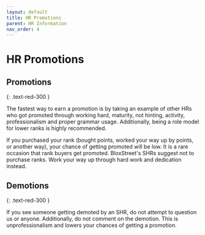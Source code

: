 ```yaml
---
layout: default
title: HR Promotions
parent: HR Information
nav_order: 4
---
```


# HR Promotions


## Promotions
{: .text-red-300 }

The fastest way to earn a promotion is by taking an example of other HRs who got promoted through working hard, maturity, not hinting, activity, professionalism and proper grammar usage. Additionally, being a role model for lower ranks is highly recommended.

If you purchased your rank (bought points, worked your way up by points, or another way), your chance of getting promoted will be low. It is a rare occasion that rank buyers get promoted. BloxStreet's SHRs suggest not to purchase ranks. Work your way up through hard work and dedication instead.

## Demotions
{: .text-red-300 }

If you see someone getting demoted by an SHR, do not attempt to question us or anyone. Additionally, do not comment on the demotion. This is unprofessionalism and lowers your chances of getting a promotion.
